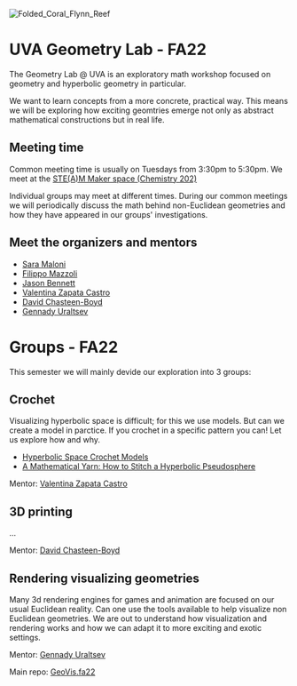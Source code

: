 ![Folded_Coral_Flynn_Reef](https://user-images.githubusercontent.com/7040974/191885554-2213debe-ee84-4025-968a-20258f257fb0.jpg)


# UVA Geometry Lab - FA22

The Geometry Lab @ UVA is an exploratory math workshop focused on geometry and hyperbolic geometry in particular.

We want to learn concepts from a more concrete, practical way. This means we will be exploring how exciting geomtries emerge not only as abstract mathematical constructions but in real life. 

## Meeting time
Common meeting time is usually on Tuesdays from 3:30pm to 5:30pm. We meet at the [STE(A)M Maker space (Chemistry 202)](https://learningdesign.as.virginia.edu/space/maker-spaces)

Individual groups may meet at different times. During our common meetings we will periodically discuss the math behind non-Euclidean geometries and how they have appeared in our groups' investigations. 

## Meet the organizers and mentors

- [Sara Maloni](https://math.virginia.edu/people/sm4cw/)
- [Filippo Mazzoli](https://filippomazzoli.github.io/)
- [Jason Bennett](https://learningdesign.as.virginia.edu/jason-bennett)
- [Valentina Zapata Castro](https://math.virginia.edu/people/vz6an/)
- [David Chasteen-Boyd](https://math.virginia.edu/people/kxk2dr/)
- [Gennady Uraltsev](https://guraltsev.github.io/)

# Groups  - FA22

This semester we will mainly devide our exploration into 3 groups:

## Crochet

Visualizing hyperbolic space is difficult; for this we use models. But can we create a model in parctice. If you crochet in a specific pattern you can! Let us explore 
how and why.

- [Hyperbolic Space Crochet Models](https://www.theiff.org/oexhibits/oe1e.html)
- [A Mathematical Yarn: How to Stitch a Hyperbolic Pseudosphere](https://www.scientificamerican.com/gallery/a-mathematical-yarn-how-to-stitch-a-hyperbolic-pseudosphere/)

Mentor: [Valentina Zapata Castro](https://math.virginia.edu/people/vz6an/)

## 3D printing

...

Mentor: [David Chasteen-Boyd](https://math.virginia.edu/people/kxk2dr/)

## Rendering visualizing geometries 

Many 3d rendering engines for games and animation are focused on our usual Euclidean reality. Can one use the tools available to help visualize non Euclidean geometries. We are out to understand how visualization and rendering works and how we can adapt it to more exciting and exotic settings. 

Mentor: [Gennady Uraltsev](https://guraltsev.github.io/)

Main repo: [GeoVis.fa22](https://github.com/geolab-UVA/GeoVis.fa22)
